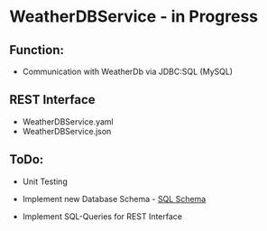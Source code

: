 # WeatherDBService - in Progress

## Function: 
* Communication with WeatherDb via JDBC:SQL (MySQL)

## REST Interface
* WeatherDBService.yaml
* WeatherDBService.json



## ToDo:
* Unit Testing
* Implement new Database Schema - [SQL  Schema](/sql_schema.sql)

* Implement SQL-Queries for REST Interface
